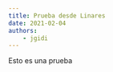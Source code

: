 ```yaml
---
title: Prueba desde Linares
date: 2021-02-04
authors:
    - jgidi
---
```


<!--more-->

Esto es una prueba
